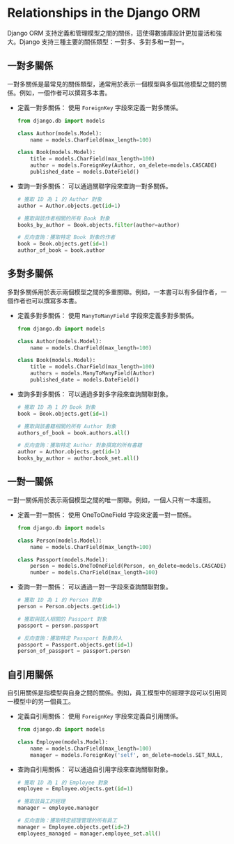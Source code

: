# Relationships in the Django ORM

Django ORM 支持定義和管理模型之間的關係，這使得數據庫設計更加靈活和強大。Django 支持三種主要的關係類型：一對多、多對多和一對一。

## 一對多關係
一對多關係是最常見的關係類型，通常用於表示一個模型與多個其他模型之間的關係。例如，一個作者可以撰寫多本書。

* 定義一對多關係：
  使用 `ForeignKey` 字段來定義一對多關係。
  ```python
  from django.db import models

  class Author(models.Model):
      name = models.CharField(max_length=100)

  class Book(models.Model):
      title = models.CharField(max_length=100)
      author = models.ForeignKey(Author, on_delete=models.CASCADE)
      published_date = models.DateField()
  ```

* 查詢一對多關係：
  可以通過關聯字段來查詢一對多關係。
  ```python
  # 獲取 ID 為 1 的 Author 對象
  author = Author.objects.get(id=1)

  # 獲取與該作者相關的所有 Book 對象
  books_by_author = Book.objects.filter(author=author)

  # 反向查詢：獲取特定 Book 對象的作者
  book = Book.objects.get(id=1)
  author_of_book = book.author
  ```

## 多對多關係
多對多關係用於表示兩個模型之間的多重關聯。例如，一本書可以有多個作者，一個作者也可以撰寫多本書。

* 定義多對多關係：
  使用 `ManyToManyField` 字段來定義多對多關係。
  ```python
  from django.db import models

  class Author(models.Model):
      name = models.CharField(max_length=100)

  class Book(models.Model):
      title = models.CharField(max_length=100)
      authors = models.ManyToManyField(Author)
      published_date = models.DateField()
  ```

* 查詢多對多關係：
  可以通過多對多字段來查詢關聯對象。
  ```python
  # 獲取 ID 為 1 的 Book 對象
  book = Book.objects.get(id=1)

  # 獲取與該書籍相關的所有 Author 對象
  authors_of_book = book.authors.all()

  # 反向查詢：獲取特定 Author 對象撰寫的所有書籍
  author = Author.objects.get(id=1)
  books_by_author = author.book_set.all()
  ```

## 一對一關係
一對一關係用於表示兩個模型之間的唯一關聯。例如，一個人只有一本護照。
* 定義一對一關係：
  使用 OneToOneField 字段來定義一對一關係。
  ```python
  from django.db import models

  class Person(models.Model):
      name = models.CharField(max_length=100)

  class Passport(models.Model):
      person = models.OneToOneField(Person, on_delete=models.CASCADE)
      number = models.CharField(max_length=100)
  ```

* 查詢一對一關係：
  可以通過一對一字段來查詢關聯對象。
  ```python
  # 獲取 ID 為 1 的 Person 對象
  person = Person.objects.get(id=1)

  # 獲取與該人相關的 Passport 對象
  passport = person.passport

  # 反向查詢：獲取特定 Passport 對象的人
  passport = Passport.objects.get(id=1)
  person_of_passport = passport.person
  ```

## 自引用關係
自引用關係是指模型與自身之間的關係。例如，員工模型中的經理字段可以引用同一模型中的另一個員工。

* 定義自引用關係：
  使用 `ForeignKey` 字段來定義自引用關係。
  ```python
  from django.db import models

  class Employee(models.Model):
      name = models.CharField(max_length=100)
      manager = models.ForeignKey('self', on_delete=models.SET_NULL, null=True, blank=True)
  ```

* 查詢自引用關係：
  可以通過自引用字段來查詢關聯對象。
  ```python
  # 獲取 ID 為 1 的 Employee 對象
  employee = Employee.objects.get(id=1)

  # 獲取該員工的經理
  manager = employee.manager

  # 反向查詢：獲取特定經理管理的所有員工
  manager = Employee.objects.get(id=2)
  employees_managed = manager.employee_set.all()
  ```